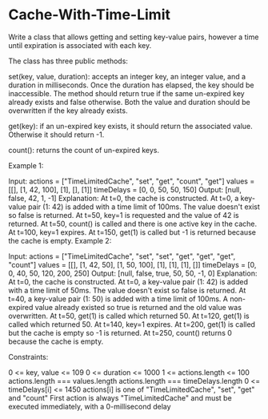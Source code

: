 # Cache-With-Time-Limit

Write a class that allows getting and setting key-value pairs, however a time until expiration is associated with each key.

The class has three public methods:

set(key, value, duration): accepts an integer key, an integer value, and a duration in milliseconds. Once the duration has elapsed, the key should be inaccessible. The method should return true if the same un-expired key already exists and false otherwise. Both the value and duration should be overwritten if the key already exists.

get(key): if an un-expired key exists, it should return the associated value. Otherwise it should return -1.

count(): returns the count of un-expired keys.

 

Example 1:

Input: 
actions = ["TimeLimitedCache", "set", "get", "count", "get"]
values = [[], [1, 42, 100], [1], [], [1]]
timeDelays = [0, 0, 50, 50, 150]
Output: [null, false, 42, 1, -1]
Explanation:
At t=0, the cache is constructed.
At t=0, a key-value pair (1: 42) is added with a time limit of 100ms. The value doesn't exist so false is returned.
At t=50, key=1 is requested and the value of 42 is returned.
At t=50, count() is called and there is one active key in the cache.
At t=100, key=1 expires.
At t=150, get(1) is called but -1 is returned because the cache is empty.
Example 2:

Input: 
actions = ["TimeLimitedCache", "set", "set", "get", "get", "get", "count"]
values = [[], [1, 42, 50], [1, 50, 100], [1], [1], [1], []]
timeDelays = [0, 0, 40, 50, 120, 200, 250]
Output: [null, false, true, 50, 50, -1, 0]
Explanation:
At t=0, the cache is constructed.
At t=0, a key-value pair (1: 42) is added with a time limit of 50ms. The value doesn't exist so false is returned.
At t=40, a key-value pair (1: 50) is added with a time limit of 100ms. A non-expired value already existed so true is returned and the old value was overwritten.
At t=50, get(1) is called which returned 50.
At t=120, get(1) is called which returned 50.
At t=140, key=1 expires.
At t=200, get(1) is called but the cache is empty so -1 is returned.
At t=250, count() returns 0 because the cache is empty.
 

Constraints:

0 <= key, value <= 109
0 <= duration <= 1000
1 <= actions.length <= 100
actions.length === values.length
actions.length === timeDelays.length
0 <= timeDelays[i] <= 1450
actions[i] is one of "TimeLimitedCache", "set", "get" and "count"
First action is always "TimeLimitedCache" and must be executed immediately, with a 0-millisecond delay
